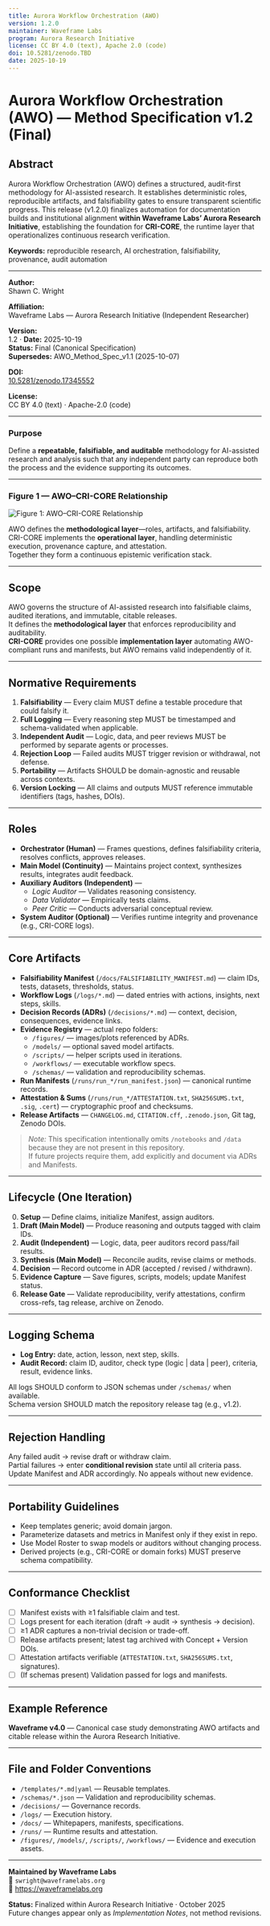 ```yaml
---
title: Aurora Workflow Orchestration (AWO)
version: 1.2.0
maintainer: Waveframe Labs
program: Aurora Research Initiative
license: CC BY 4.0 (text), Apache 2.0 (code)
doi: 10.5281/zenodo.TBD
date: 2025-10-19
---  
```


# Aurora Workflow Orchestration (AWO) — Method Specification v1.2 (Final)

## Abstract
Aurora Workflow Orchestration (AWO) defines a structured, audit-first methodology for AI-assisted research.
It establishes deterministic roles, reproducible artifacts, and falsifiability gates to ensure transparent scientific progress.
This release (v1.2.0) finalizes automation for documentation builds and institutional alignment **within Waveframe Labs’ Aurora Research Initiative**,
establishing the foundation for **CRI-CORE**, the runtime layer that operationalizes continuous research verification.

**Keywords:** reproducible research, AI orchestration, falsifiability, provenance, audit automation

---

**Author:**  
Shawn C. Wright

**Affiliation:**  
Waveframe Labs — Aurora Research Initiative (Independent Researcher)

**Version:**  
1.2  ·  **Date:** 2025-10-19  
**Status:** Final (Canonical Specification)  
**Supersedes:** AWO_Method_Spec_v1.1 (2025-10-07)

**DOI:**  
[10.5281/zenodo.17345552](https://doi.org/10.5281/zenodo.17345552)

**License:**  
CC BY 4.0 (text) · Apache-2.0 (code)

---

### Purpose
Define a **repeatable, falsifiable, and auditable** methodology for AI-assisted research and analysis such that any independent party can reproduce both the process and the evidence supporting its outcomes.

---

### Figure 1 — AWO–CRI-CORE Relationship

![Figure 1: AWO–CRI-CORE Relationship](../figures/awo_architecture_diagram.png)

AWO defines the **methodological layer**—roles, artifacts, and falsifiability.  
CRI-CORE implements the **operational layer**, handling deterministic execution, provenance capture, and attestation.  
Together they form a continuous epistemic verification stack.

---

## Scope
AWO governs the structure of AI-assisted research into falsifiable claims, audited iterations, and immutable, citable releases.  
It defines the **methodological layer** that enforces reproducibility and auditability.  
**CRI-CORE** provides one possible **implementation layer** automating AWO-compliant runs and manifests, but AWO remains valid independently of it.

---

## Normative Requirements

1. **Falsifiability** — Every claim MUST define a testable procedure that could falsify it.  
2. **Full Logging** — Every reasoning step MUST be timestamped and schema-validated when applicable.  
3. **Independent Audit** — Logic, data, and peer reviews MUST be performed by separate agents or processes.  
4. **Rejection Loop** — Failed audits MUST trigger revision or withdrawal, not defense.  
5. **Portability** — Artifacts SHOULD be domain-agnostic and reusable across contexts.  
6. **Version Locking** — All claims and outputs MUST reference immutable identifiers (tags, hashes, DOIs).

---

## Roles

- **Orchestrator (Human)** — Frames questions, defines falsifiability criteria, resolves conflicts, approves releases.  
- **Main Model (Continuity)** — Maintains project context, synthesizes results, integrates audit feedback.  
- **Auxiliary Auditors (Independent)** —  
  - *Logic Auditor* — Validates reasoning consistency.  
  - *Data Validator* — Empirically tests claims.  
  - *Peer Critic* — Conducts adversarial conceptual review.  
- **System Auditor (Optional)** — Verifies runtime integrity and provenance (e.g., CRI-CORE logs).

---

## Core Artifacts

- **Falsifiability Manifest** (`/docs/FALSIFIABILITY_MANIFEST.md`) — claim IDs, tests, datasets, thresholds, status.  
- **Workflow Logs** (`/logs/*.md`) — dated entries with actions, insights, next steps, skills.  
- **Decision Records (ADRs)** (`/decisions/*.md`) — context, decision, consequences, evidence links.  
- **Evidence Registry** — actual repo folders:  
  - `/figures/` — images/plots referenced by ADRs.  
  - `/models/` — optional saved model artifacts.  
  - `/scripts/` — helper scripts used in iterations.  
  - `/workflows/` — executable workflow specs.  
  - `/schemas/` — validation and reproducibility schemas.  
- **Run Manifests** (`/runs/run_*/run_manifest.json`) — canonical runtime records.  
- **Attestation & Sums** (`/runs/run_*/ATTESTATION.txt`, `SHA256SUMS.txt`, `.sig`, `.cert`) — cryptographic proof and checksums.  
- **Release Artifacts** — `CHANGELOG.md`, `CITATION.cff`, `.zenodo.json`, Git tag, Zenodo DOIs.

> *Note:* This specification intentionally omits `/notebooks` and `/data` because they are not present in this repository.  
> If future projects require them, add explicitly and document via ADRs and Manifests.

---

## Lifecycle (One Iteration)

0. **Setup** — Define claims, initialize Manifest, assign auditors.  
1. **Draft (Main Model)** — Produce reasoning and outputs tagged with claim IDs.  
2. **Audit (Independent)** — Logic, data, peer auditors record pass/fail results.  
3. **Synthesis (Main Model)** — Reconcile audits, revise claims or methods.  
4. **Decision** — Record outcome in ADR (accepted / revised / withdrawn).  
5. **Evidence Capture** — Save figures, scripts, models; update Manifest status.  
6. **Release Gate** — Validate reproducibility, verify attestations, confirm cross-refs, tag release, archive on Zenodo.

---

## Logging Schema

- **Log Entry:** date, action, lesson, next step, skills.  
- **Audit Record:** claim ID, auditor, check type (logic | data | peer), criteria, result, evidence links.

All logs SHOULD conform to JSON schemas under `/schemas/` when available.  
Schema version SHOULD match the repository release tag (e.g., v1.2).

---

## Rejection Handling

Any failed audit → revise draft or withdraw claim.  
Partial failures → enter **conditional revision** state until all criteria pass.  
Update Manifest and ADR accordingly. No appeals without new evidence.

---

## Portability Guidelines

- Keep templates generic; avoid domain jargon.  
- Parameterize datasets and metrics in Manifest only if they exist in repo.  
- Use Model Roster to swap models or auditors without changing process.  
- Derived projects (e.g., CRI-CORE or domain forks) MUST preserve schema compatibility.

---

## Conformance Checklist

- [ ] Manifest exists with ≥1 falsifiable claim and test.  
- [ ] Logs present for each iteration (draft → audit → synthesis → decision).  
- [ ] ≥1 ADR captures a non-trivial decision or trade-off.  
- [ ] Release artifacts present; latest tag archived with Concept + Version DOIs.  
- [ ] Attestation artifacts verifiable (`ATTESTATION.txt`, `SHA256SUMS.txt`, signatures).  
- [ ] (If schemas present) Validation passed for logs and manifests.

---

## Example Reference

**Waveframe v4.0** — Canonical case study demonstrating AWO artifacts and citable release within the Aurora Research Initiative.

---

## File and Folder Conventions

- `/templates/*.md|yaml` — Reusable templates.  
- `/schemas/*.json` — Validation and reproducibility schemas.  
- `/decisions/` — Governance records.  
- `/logs/` — Execution history.  
- `/docs/` — Whitepapers, manifests, specifications.  
- `/runs/` — Runtime results and attestation.  
- `/figures/`, `/models/`, `/scripts/`, `/workflows/` — Evidence and execution assets.

---

**Maintained by Waveframe Labs**  
📧 `swright@waveframelabs.org`  
🔗 https://waveframelabs.org

**Status:** Finalized within Aurora Research Initiative · October 2025  
Future changes appear only as *Implementation Notes*, not method revisions.
